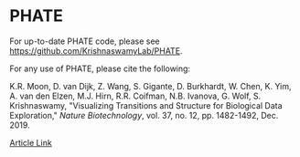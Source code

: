# PHATE

For up-to-date PHATE code, please see https://github.com/KrishnaswamyLab/PHATE.

For any use of PHATE, please cite the following:

K.R. Moon, D. van Dijk, Z. Wang, S. Gigante, D. Burkhardt, W. Chen, K. Yim, A. van den Elzen, M.J. Hirn, R.R. Coifman, N.B. Ivanova, G. Wolf, S. Krishnaswamy, "Visualizing Transitions and Structure for Biological Data Exploration," *Nature Biotechnology*, vol. 37, no. 12, pp. 1482-1492, Dec. 2019. 

[Article Link](https://doi.org/10.1038/s41587-019-0336-3)
